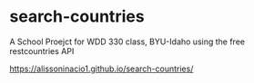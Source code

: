 # search-countries
A School Proejct for WDD 330 class, BYU-Idaho using the free restcountries API

https://alissoninacio1.github.io/search-countries/